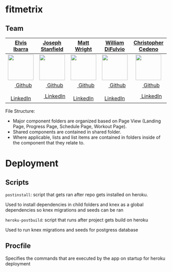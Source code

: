 # fitmetrix

## Team
|   [**Elvis Ibarra**](https://github.com/ielvisd)  |   [**Joseph Stanfield**](https://github.com/CookieMonsta89)   |    [**Matt Wright**](https://github.com/mattwright42)    |   [**William DiFulvio**](https://github.com/Wdifulvio523)  |     [**Christopher Cedeno**](https://github.com/reynld)
|:----------------:|:----------------:|:---------------:|:---------------:|:---------------:|
| [<img src="https://avatars0.githubusercontent.com/u/27535087?s=80" width="80">](https://github.com/ielvisd) | [<img src="https://avatars3.githubusercontent.com/u/20689379?s=80" width="80">](https://github.com/CookieMonsta89)  | [<img src="https://avatars3.githubusercontent.com/u/41647189?s=80" width="80">](https://github.com/mattwright42) | [<img src="https://avatars3.githubusercontent.com/u/38021468?s=80" width="80">](https://github.com/Wdifulvio523) | [<img src="https://avatars2.githubusercontent.com/u/29667816?s=80" width="80">](https://github.com/reynld) |
| [<img src="https://github.com/favicon.ico" width="15"> Github](https://github.com/ielvisd)  |  [<img src="https://github.com/favicon.ico" width="15"> Github](https://github.com/CookieMonsta89) | [<img src="https://github.com/favicon.ico" width="15"> Github](https://github.com/mattwright42)  | [<img src="https://github.com/favicon.ico" width="15"> Github](https://github.com/Wdifulvio523) | [<img src="https://github.com/favicon.ico" width="15"> Github](https://github.com/reynld) |
| [ <img src="https://static.licdn.com/sc/h/al2o9zrvru7aqj8e1x2rzsrca" width="15"> LinkedIn](https://www.linkedin.com/in/ielvis/) | [ <img src="https://static.licdn.com/sc/h/al2o9zrvru7aqj8e1x2rzsrca" width="15"> LinkedIn](https://www.linkedin.com/in/joseph-stanfield-4a83a757/) | [ <img src="https://static.licdn.com/sc/h/al2o9zrvru7aqj8e1x2rzsrca" width="15"> LinkedIn](https://www.linkedin.com/in/matthew-wright-945472a1/) | [ <img src="https://static.licdn.com/sc/h/al2o9zrvru7aqj8e1x2rzsrca" width="15"> LinkedIn](https://www.linkedin.com/in/william-difulvio) | [ <img src="https://static.licdn.com/sc/h/al2o9zrvru7aqj8e1x2rzsrca" width="15"> LinkedIn](https://www.linkedin.com/in/reynld/) |

File Structure:
- Major component folders are organized based on Page View (Landing Page, Progress Page, Schedule Page, Workout Page).
- Shared components are contained in shared folder.
- Where applicable, lists and list items are contained in folders inside of the component that they relate to.

# Deployment

## Scripts
`postinstall`: script that gets ran after repo gets installed on heroku. 

Used to install dependencies in child folders and knex as a global dependencies so knex migrations and seeds can be ran

`heroku-postbuild`: script that runs after project gets build on heroku

Used to run knex migrations and seeds for postgress database

## Procfile

Specifies the commands that are executed by the app on startup for heroku deployment




